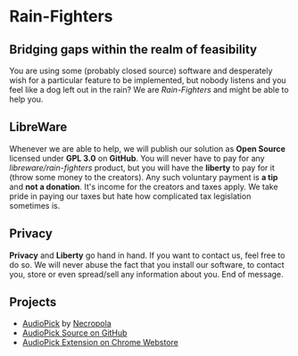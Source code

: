 # Rain-Fighters
## Bridging gaps within the realm of feasibility
You are using some (probably closed source) software and desperately wish for a particular feature to be implemented, but nobody listens and you feel like a dog left out in the rain? We are *Rain-Fighters* and might be able to help you. 

## LibreWare
Whenever we are able to help, we will publish our solution as **Open Source** licensed under **GPL 3.0** on **GitHub**. You will never have to pay for any *libreware/rain-fighters* product, but you will have the **liberty** to pay for it (throw some money to the creators). Any such voluntary payment is **a tip** and **not a donation**. It's income for the creators and taxes apply. We take pride in paying our taxes but hate how complicated tax legislation sometimes is.

## Privacy
**Privacy** and **Liberty** go hand in hand. If you want to contact us, feel free to do so. We will never abuse the fact that you install our software, to contact you, store or even spread/sell any information about you. End of message.

## Projects
 - [AudioPick](https://rain-fighters.github.io/AudioPick/) by [Necropola](https://necropola.github.io/)
 - [AudioPick Source on GitHub](https://github.com/rain-fighters/AudioPick/)
 - [AudioPick Extension on Chrome Webstore](https://chrome.google.com/webstore/detail/audiopick/gfhcppdamigjkficnjnhmnljljhagaha)
